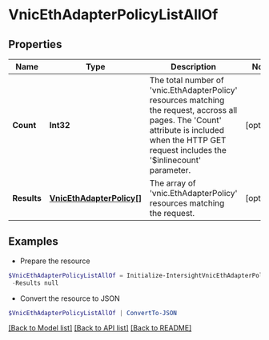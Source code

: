# VnicEthAdapterPolicyListAllOf
## Properties

Name | Type | Description | Notes
------------ | ------------- | ------------- | -------------
**Count** | **Int32** | The total number of &#39;vnic.EthAdapterPolicy&#39; resources matching the request, accross all pages. The &#39;Count&#39; attribute is included when the HTTP GET request includes the &#39;$inlinecount&#39; parameter. | [optional] 
**Results** | [**VnicEthAdapterPolicy[]**](VnicEthAdapterPolicy.md) | The array of &#39;vnic.EthAdapterPolicy&#39; resources matching the request. | [optional] 

## Examples

- Prepare the resource
```powershell
$VnicEthAdapterPolicyListAllOf = Initialize-IntersightVnicEthAdapterPolicyListAllOf  -Count null `
 -Results null
```

- Convert the resource to JSON
```powershell
$VnicEthAdapterPolicyListAllOf | ConvertTo-JSON
```

[[Back to Model list]](../README.md#documentation-for-models) [[Back to API list]](../README.md#documentation-for-api-endpoints) [[Back to README]](../README.md)

